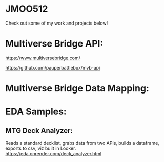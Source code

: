 # JMOO512

Check out some of my work and projects below!

# Multiverse Bridge API:
https://www.multiversebridge.com/

https://github.com/pauperbattlebox/mvb-api

# Multiverse Bridge Data Mapping:



# EDA Samples:

## MTG Deck Analyzer:
Reads a standard decklist, grabs data from two APIs, builds a dataframe, exports to csv, viz built in Looker.
https://eda.onrender.com/deck_analyzer.html
